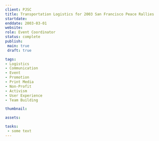 ```yaml
---
client: PJSC
title: Transportation Logistics for 2003 San Francisco Peace Rallies
startdate: 
enddate: 2003-03-01
website: 
role: Event Coordinator
status: complete
publish: 
 main: true 
 draft: true

tags:
- Logistics
- Communication
- Event
- Promotion
- Print Media
- Non-Profit
- Activism
- User Experience
- Team Building

thumbnail: 

assets: 

tasks: 
 - some text
---
```

